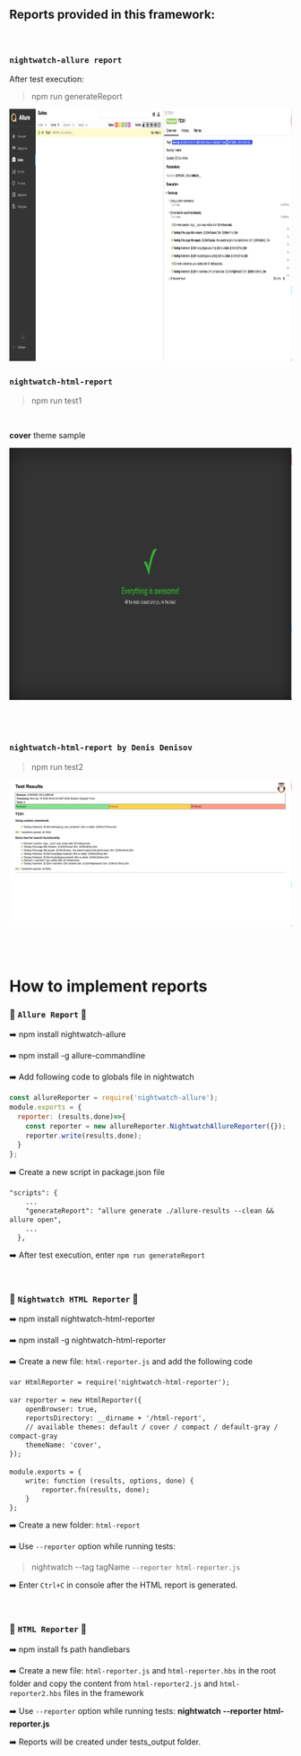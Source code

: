 ## Reports provided in this framework:
</br>

### `nightwatch-allure report`

After test execution: 
> npm run generateReport

<img src="images/allure-report.png" width="750" height="450">

</br>

### `nightwatch-html-report`
> npm run test1

</br>

**cover** theme sample

<img src="images/awesome.png" width="750" height="450">

</br></br>

### `nightwatch-html-report by Denis Denisov`
> npm run test2

<img src="images/html-report.png">

</br></br>

# How to implement reports

### 🧿 **`Allure Report`** 🧿

➡️  npm install nightwatch-allure

➡️ npm install -g allure-commandline

➡️  Add following code to globals file in nightwatch
```js
const allureReporter = require('nightwatch-allure');
module.exports = {
  reporter: (results,done)=>{
    const reporter = new allureReporter.NightwatchAllureReporter({});
    reporter.write(results,done);
  }
};
```
➡️  Create a new script in package.json file
```
"scripts": {
    ...
    "generateReport": "allure generate ./allure-results --clean && allure open",
    ...
  },
```
➡️  After test execution, enter `npm run generateReport`

</br>

### 🧿 **`Nightwatch HTML Reporter`** 🧿

➡️  npm install nightwatch-html-reporter

➡️  npm install -g nightwatch-html-reporter

➡️  Create a new file: `html-reporter.js` and add the following code
```
var HtmlReporter = require('nightwatch-html-reporter');

var reporter = new HtmlReporter({
    openBrowser: true,
    reportsDirectory: __dirname + '/html-report',
    // available themes: default / cover / compact / default-gray / compact-gray
    themeName: 'cover',
});

module.exports = {
    write: function (results, options, done) {
        reporter.fn(results, done);
    }
};
```
➡️  Create a new folder: `html-report`

➡️  Use `--reporter` option while running tests:  
> nightwatch --tag tagName `--reporter html-reporter.js`

➡️  Enter `Ctrl+C` in console after the HTML report is generated.

<br/>

### 🧿 **`HTML Reporter`** 🧿

➡️  npm install fs path handlebars

➡️  Create a new file: `html-reporter.js` and `html-reporter.hbs` in the root folder and copy the content from `html-reporter2.js` and `html-reporter2.hbs` files in the framework

➡️  Use `--reporter` option while running tests:  **nightwatch --reporter html-reporter.js**

➡️  Reports will be created under tests_output folder. 